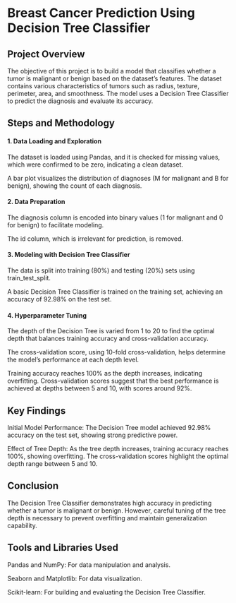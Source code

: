 # Breast Cancer Prediction Using Decision Tree Classifier
## Project Overview
The objective of this project is to build a model that classifies whether a tumor is malignant or benign based on the dataset’s features. The dataset contains various characteristics of tumors such as radius, texture, perimeter, area, and smoothness. The model uses a Decision Tree Classifier to predict the diagnosis and evaluate its accuracy.

## Steps and Methodology
#### 1. Data Loading and Exploration
The dataset is loaded using Pandas, and it is checked for missing values, which were confirmed to be zero, indicating a clean dataset.

A bar plot visualizes the distribution of diagnoses (M for malignant and B for benign), showing the count of each diagnosis.
#### 2. Data Preparation
The diagnosis column is encoded into binary values (1 for malignant and 0 for benign) to facilitate modeling.

The id column, which is irrelevant for prediction, is removed.
#### 3. Modeling with Decision Tree Classifier
The data is split into training (80%) and testing (20%) sets using train_test_split.

A basic Decision Tree Classifier is trained on the training set, achieving an accuracy of 92.98% on the test set.
#### 4. Hyperparameter Tuning
The depth of the Decision Tree is varied from 1 to 20 to find the optimal depth that balances training accuracy and cross-validation accuracy.

The cross-validation score, using 10-fold cross-validation, helps determine the model’s performance at each depth level.

Training accuracy reaches 100% as the depth increases, indicating overfitting. Cross-validation scores suggest that the best performance is achieved at depths between 5 and 10, with scores around 92%.
## Key Findings

Initial Model Performance: The Decision Tree model achieved 92.98% accuracy on the test set, showing strong predictive power.

Effect of Tree Depth: As the tree depth increases, training accuracy reaches 100%, showing overfitting. The cross-validation scores highlight the optimal depth range between 5 and 10.

## Conclusion
The Decision Tree Classifier demonstrates high accuracy in predicting whether a tumor is malignant or benign. However, careful tuning of the tree depth is necessary to prevent overfitting and maintain generalization capability.

## Tools and Libraries Used

Pandas and NumPy: For data manipulation and analysis.

Seaborn and Matplotlib: For data visualization.

Scikit-learn: For building and evaluating the Decision Tree Classifier.
